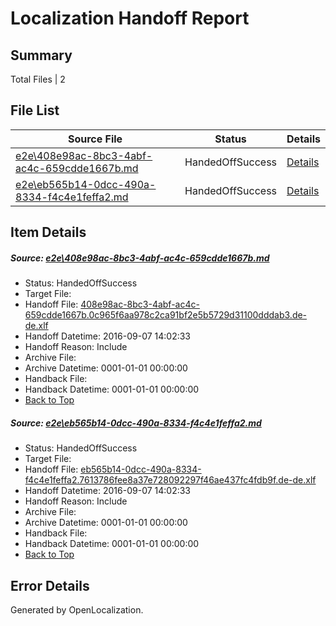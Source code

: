 # <a name='report-top'></a> Localization Handoff Report

## Summary
 Total Files | 2

## File List
 Source File | Status | Details 
 ----------- | ------ | ------- 
 [e2e\408e98ac-8bc3-4abf-ac4c-659cdde1667b.md](https://github.com/OpenLocalizationTestOrg/ol-test0/blob/28323aa16768dd1118bfca9af23481460744c64a/e2e/408e98ac-8bc3-4abf-ac4c-659cdde1667b.md) | HandedOffSuccess | [Details](#34dbdd6d8d7dda5dbdafac81e006583c2a97c2391)
 [e2e\eb565b14-0dcc-490a-8334-f4c4e1feffa2.md](https://github.com/OpenLocalizationTestOrg/ol-test0/blob/28323aa16768dd1118bfca9af23481460744c64a/e2e/eb565b14-0dcc-490a-8334-f4c4e1feffa2.md) | HandedOffSuccess | [Details](#cc866db822076216d7089e1afc0ace962897789d2)

## Item Details
##### <a name='34dbdd6d8d7dda5dbdafac81e006583c2a97c2391'></a> Source: [e2e\408e98ac-8bc3-4abf-ac4c-659cdde1667b.md](https://github.com/OpenLocalizationTestOrg/ol-test0/blob/28323aa16768dd1118bfca9af23481460744c64a/e2e/408e98ac-8bc3-4abf-ac4c-659cdde1667b.md)
* Status: HandedOffSuccess
* Target File: 
* Handoff File: [408e98ac-8bc3-4abf-ac4c-659cdde1667b.0c965f6aa978c2ca91bf2e5b5729d31100dddab3.de-de.xlf](https://github.com/OpenLocalizationTestOrg/ol-test0-handoff/blob/94f158cc4d663d9f5d958d9d1a7cc57dcc0d5755/ol-handoff/OpenLocalizationTestOrg/ol-test0-dede/yuwzho/ht/408e98ac-8bc3-4abf-ac4c-659cdde1667b.0c965f6aa978c2ca91bf2e5b5729d31100dddab3.de-de.xlf)
* Handoff Datetime: 2016-09-07 14:02:33
* Handoff Reason: Include
* Archive File: 
* Archive Datetime: 0001-01-01 00:00:00
* Handback File: 
* Handback Datetime: 0001-01-01 00:00:00
* [Back to Top](#report-top)

##### <a name='cc866db822076216d7089e1afc0ace962897789d2'></a> Source: [e2e\eb565b14-0dcc-490a-8334-f4c4e1feffa2.md](https://github.com/OpenLocalizationTestOrg/ol-test0/blob/28323aa16768dd1118bfca9af23481460744c64a/e2e/eb565b14-0dcc-490a-8334-f4c4e1feffa2.md)
* Status: HandedOffSuccess
* Target File: 
* Handoff File: [eb565b14-0dcc-490a-8334-f4c4e1feffa2.7613786fee8a37e728092297f46ae437fc4fdb9f.de-de.xlf](https://github.com/OpenLocalizationTestOrg/ol-test0-handoff/blob/94f158cc4d663d9f5d958d9d1a7cc57dcc0d5755/ol-handoff/OpenLocalizationTestOrg/ol-test0-dede/yuwzho/ht/eb565b14-0dcc-490a-8334-f4c4e1feffa2.7613786fee8a37e728092297f46ae437fc4fdb9f.de-de.xlf)
* Handoff Datetime: 2016-09-07 14:02:33
* Handoff Reason: Include
* Archive File: 
* Archive Datetime: 0001-01-01 00:00:00
* Handback File: 
* Handback Datetime: 0001-01-01 00:00:00
* [Back to Top](#report-top)


## Error Details

Generated by OpenLocalization.
